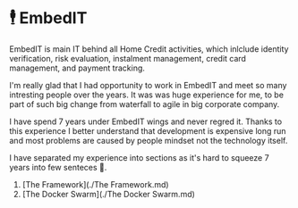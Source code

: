# 🕴 EmbedIT

EmbedIT is main IT behind all Home Credit activities, which inlclude identity verification, risk evaluation, instalment management, credit card management, and payment tracking.

I'm really glad that I had opportunity to work in EmbedIT and meet so many intresting people over the years. It was was huge experience for me, to be part of such big change from waterfall to agile in big corporate company. 

I have spend 7 years under EmbedIT wings and never regred it. Thanks to this experience I better understand that development is expensive long run and most problems are caused by people mindset not the technology itself.

I have separated my experience into sections as it's hard to squeeze 7 years into few senteces 🙂.

1. [The Framework](./The Framework.md)
2. [The Docker Swarm](./The Docker Swarm.md)
